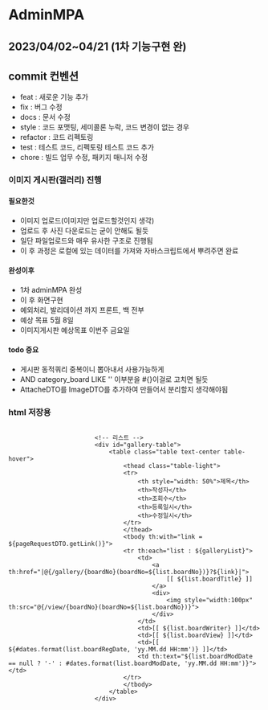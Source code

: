 # AdminMPA 
## 2023/04/02~04/21 (1차 기능구현 완)

## commit 컨벤션
- feat : 새로운 기능 추가
- fix : 버그 수정
- docs : 문서 수정
- style : 코드 포맷팅, 세미콜론 누락, 코드 변경이 없는 경우
- refactor : 코드 리펙토링
- test : 테스트 코드, 리펙토링 테스트 코드 추가
- chore : 빌드 업무 수정, 패키지 매니저 수정

### 이미지 게시판(갤러리) 진행
#### 필요한것
- 이미지 업로드(이미지만 업로드할것인지 생각)
- 업로드 후 사진 다운로드는 굳이 안해도 될듯
- 일단 파일업로드와 매우 유사한 구조로 진행됨
- 이 후 과정은 로컬에 있는 데이터를 가져와 자바스크립트에서 뿌려주면 완료

#### 완성이후
- 1차 adminMPA 완성
- 이 후 화면구현
- 예외처리, 발리데이션 까지 프론트, 백 전부
- 예상 목표 5월 8일
- 이미지게시판 예상목표 이번주 금요일

#### todo 중요
- 게시판 동적쿼리 중복이니 뽑아내서 사용가능하게
- AND category_board LIKE '' 이부분을 #{}이걸로 고치면 될듯
- AttacheDTO를 ImageDTO를 추가하여 만들어서 분리할지 생각해야됨

### html 저장용
```

                        <!-- 리스트 -->
                        <div id="gallery-table">
                            <table class="table text-center table-hover">
                                <thead class="table-light">
                                <tr>
                                    <th style="width: 50%">제목</th>
                                    <th>작성자</th>
                                    <th>조회수</th>
                                    <th>등록일시</th>
                                    <th>수정일시</th>
                                </tr>
                                </thead>
                                <tbody th:with="link = ${pageRequestDTO.getLink()}">
                                <tr th:each="list : ${galleryList}">
                                    <td>
                                        <a th:href="|@{/gallery/{boardNo}(boardNo=${list.boardNo})}?${link}|">
                                            [[ ${list.boardTitle} ]]
                                        </a>
                                        <div>
                                            <img style="width:100px" th:src="@{/view/{boardNo}(boardNo=${list.boardNo})}">
                                        </div>
                                    </td>
                                    <td>[[ ${list.boardWriter} ]]</td>
                                    <td>[[ ${list.boardView} ]]</td>
                                    <td>[[ ${#dates.format(list.boardRegDate, 'yy.MM.dd HH:mm')} ]]</td>
                                    <td th:text="${list.boardModDate == null ? '-' : #dates.format(list.boardModDate, 'yy.MM.dd HH:mm')}"></td>
                                </tr>
                                </tbody>
                            </table>
                        </div>
```
